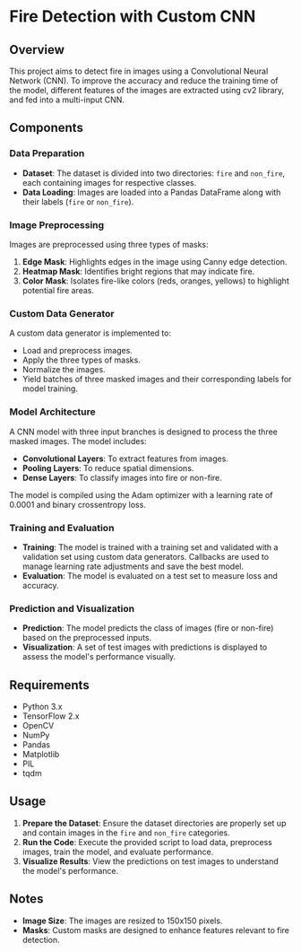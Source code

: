 # Fire Detection with Custom CNN

## Overview

This project aims to detect fire in images using a Convolutional Neural Network (CNN). To improve the accuracy and reduce the training time of the model, different features of the images are extracted using cv2 library, and fed into a multi-input CNN.

## Components

### Data Preparation

- **Dataset**: The dataset is divided into two directories: `fire` and `non_fire`, each containing images for respective classes.
- **Data Loading**: Images are loaded into a Pandas DataFrame along with their labels (`fire` or `non_fire`).

### Image Preprocessing

Images are preprocessed using three types of masks:
1. **Edge Mask**: Highlights edges in the image using Canny edge detection.
2. **Heatmap Mask**: Identifies bright regions that may indicate fire.
3. **Color Mask**: Isolates fire-like colors (reds, oranges, yellows) to highlight potential fire areas.

### Custom Data Generator

A custom data generator is implemented to:
- Load and preprocess images.
- Apply the three types of masks.
- Normalize the images.
- Yield batches of three masked images and their corresponding labels for model training.

### Model Architecture

A CNN model with three input branches is designed to process the three masked images. The model includes:
- **Convolutional Layers**: To extract features from images.
- **Pooling Layers**: To reduce spatial dimensions.
- **Dense Layers**: To classify images into fire or non-fire.

The model is compiled using the Adam optimizer with a learning rate of 0.0001 and binary crossentropy loss.

### Training and Evaluation

- **Training**: The model is trained with a training set and validated with a validation set using custom data generators. Callbacks are used to manage learning rate adjustments and save the best model.
- **Evaluation**: The model is evaluated on a test set to measure loss and accuracy.

### Prediction and Visualization

- **Prediction**: The model predicts the class of images (fire or non-fire) based on the preprocessed inputs.
- **Visualization**: A set of test images with predictions is displayed to assess the model's performance visually.

## Requirements

- Python 3.x
- TensorFlow 2.x
- OpenCV
- NumPy
- Pandas
- Matplotlib
- PIL
- tqdm

## Usage

1. **Prepare the Dataset**: Ensure the dataset directories are properly set up and contain images in the `fire` and `non_fire` categories.
2. **Run the Code**: Execute the provided script to load data, preprocess images, train the model, and evaluate performance.
3. **Visualize Results**: View the predictions on test images to understand the model's performance.

## Notes

- **Image Size**: The images are resized to 150x150 pixels.
- **Masks**: Custom masks are designed to enhance features relevant to fire detection.
